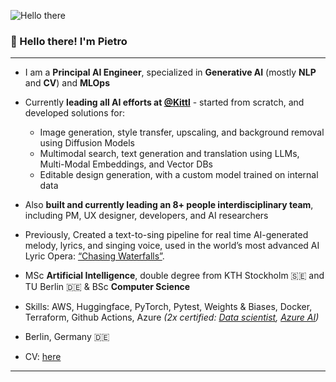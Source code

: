 ![Hello there](https://media1.tenor.com/images/6a4df9527c54d4528fb2b2ab47e7d422/tenor.gif?itemid=13774600)

### 👋 Hello there! I'm Pietro

---

- I am a **Principal AI Engineer**, specialized in **Generative AI** (mostly **NLP** and **CV**) and **MLOps**

- Currently **leading all AI efforts at [@Kittl](https://www.kittl.com)** - started from scratch, and developed solutions for:
  - Image generation, style transfer, upscaling, and background removal using Diffusion Models
  - Multimodal search, text generation and translation using LLMs, Multi-Modal Embeddings, and Vector DBs
  - Editable design generation, with a custom model trained on internal data
- Also **built and currently leading an 8+ people interdisciplinary team**, including PM, UX designer, developers, and AI researchers
- Previously, Created a text-to-sing pipeline for real time AI-generated melody, lyrics, and singing voice, used in the world’s most advanced AI Lyric Opera: [“Chasing Waterfalls”](https://vimeo.com/782480136).
- MSc **Artificial Intelligence**, double degree from KTH Stockholm 🇸🇪 and TU Berlin 🇩🇪 & BSc **Computer Science** 
- Skills: AWS, Huggingface, PyTorch, Pytest, Weights & Biases, Docker, Terraform, Github Actions, Azure *(2x certified: [Data scientist](https://learn.microsoft.com/api/credentials/share/en-us/PietroBolcato-8609/31FCA968EDE018D9?sharingId=DEA58EA6857FEB7), [Azure AI](https://learn.microsoft.com/api/credentials/share/en-us/PietroBolcato-8609/A6FF438CBB06730F?sharingId=DEA58EA6857FEB7))*
- Berlin, Germany 🇩🇪
- CV: [here](https://pietrobolcato.com/pietro_bolcato_cv.pdf)

---

<!---
[![Pietro's github stats](https://github-readme-stats.vercel.app/api?username=pietrobolcato&count_private=true&hide=contribs,prs)](https://github.com/anuraghazra/github-readme-stats)
-->
